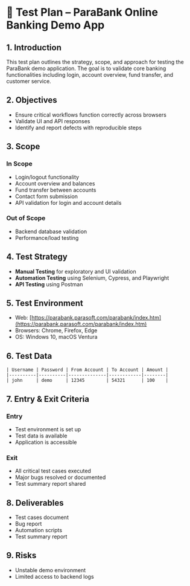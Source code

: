 # 🧪 Test Plan – ParaBank Online Banking Demo App

## 1. Introduction

This test plan outlines the strategy, scope, and approach for testing the ParaBank demo application. The goal is to validate core banking functionalities including login, account overview, fund transfer, and customer service.

## 2. Objectives

- Ensure critical workflows function correctly across browsers
- Validate UI and API responses
- Identify and report defects with reproducible steps

## 3. Scope

### In Scope

- Login/logout functionality
- Account overview and balances
- Fund transfer between accounts
- Contact form submission
- API validation for login and account details

### Out of Scope

- Backend database validation
- Performance/load testing

## 4. Test Strategy

- **Manual Testing** for exploratory and UI validation
- **Automation Testing** using Selenium, Cypress, and Playwright
- **API Testing** using Postman

## 5. Test Environment

- Web: [https://parabank.parasoft.com/parabank/index.htm](https://parabank.parasoft.com/parabank/index.htm)
- Browsers: Chrome, Firefox, Edge
- OS: Windows 10, macOS Ventura

## 6. Test Data

```
| Username | Password | From Account | To Account | Amount |
|----------|----------|--------------|------------|--------|
| john     | demo     | 12345        | 54321      | 100    |
```

## 7. Entry & Exit Criteria

### Entry

- Test environment is set up
- Test data is available
- Application is accessible

### Exit

- All critical test cases executed
- Major bugs resolved or documented
- Test summary report shared

## 8. Deliverables

- Test cases document
- Bug report
- Automation scripts
- Test summary report

## 9. Risks

- Unstable demo environment
- Limited access to backend logs
